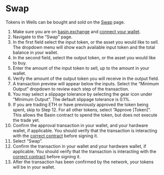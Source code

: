 # Swap

Tokens in Wells can be bought and sold on the [Swap](https://basin.exchange/#/swap) page.

1. Make sure you are on [basin.exchange](https://basin.exchange/) and [connect your wallet](../basics/connect-to-basin.md).
2. Navigate to the “Swap” page.
3. In the first field select the input token, or the asset you would like to sell. The dropdown menu will show each available input token and the total balance in your wallet.
4. In the second field, select the output token, or the asset you would like to buy.
5. Enter the amount of the input token to sell, up to the amount in your wallet.
6. Verify the amount of the output token you will receive in the output field.
7. A transaction preview will appear below the inputs. Select the “Minimum Output” dropdown to review each step of the transaction.
8. You may select a slippage tolerance by selecting the gear icon under "Minimum Output". The default slippage tolerance is 0.1%.
9. If you are trading ETH or have previously approved the token being spent, skip to Step 12. For all other tokens, select “Approve \[Token]”. This allows the Basin contract to spend the token, but does not execute the trade yet.
10. Confirm the approval transaction in your wallet, and your hardware wallet, if applicable. You should verify that the transaction is interacting with the [correct contract](../../resources/contracts.md) before signing it.
11. Select “Swap”.
12. Confirm the transaction in your wallet and your hardware wallet, if applicable. You should verify that the transaction is interacting with the [correct contract](../../resources/contracts.md) before signing it.
13. After the transaction has been confirmed by the network, your tokens will be in your wallet.
